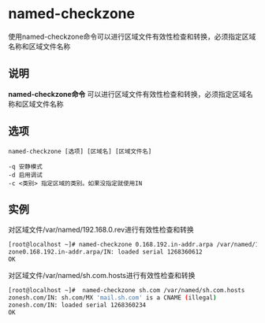named-checkzone
===

使用named-checkzone命令可以进行区域文件有效性检查和转换，必须指定区域名称和区域文件名称

## 说明

**named-checkzone命令** 可以进行区域文件有效性检查和转换，必须指定区域名称和区域文件名称

## 选项

```
named-checkzone [选项] [区域名] [区域文件名]
```

  

```
-q 安静模式
-d 启用调试
-c <类别> 指定区域的类别。如果没指定就使用IN
```

## 实例

对区域文件/var/named/192.168.0.rev进行有效性检查和转换

```bash
[root@localhost ~]# named-checkzone 0.168.192.in-addr.arpa /var/named/192.168.0.rev
zone0.168.192.in-addr.arpa/IN: loaded serial 1268360612
OK
```

对区域文件/var/named/sh.com.hosts进行有效性检查和转换

```bash
[root@localhost ~]#  named-checkzone sh.com /var/named/sh.com.hosts
zonesh.com/IN: sh.com/MX 'mail.sh.com' is a CNAME (illegal)
zonesh.com/IN: loaded serial 1268360234
OK
```


